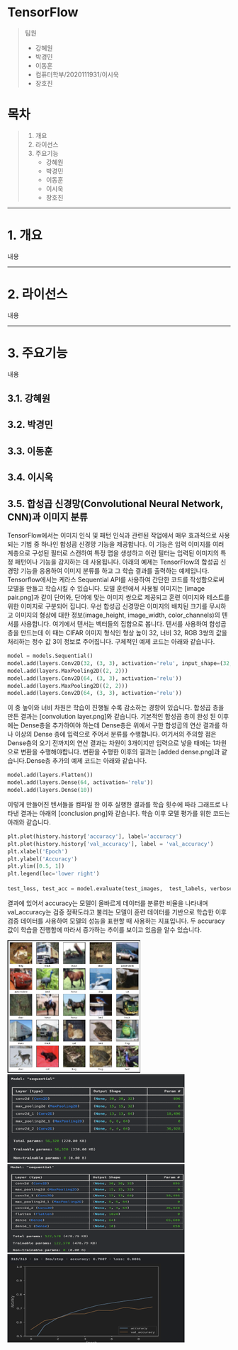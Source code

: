 TensorFlow
======================

> 팀원
>  - 강혜원
>  - 박경민
>  - 이동훈
>  - 컴퓨터학부/2020111931/이시욱
>  - 장호진
 
목차
======================
> 1. 개요
> 2. 라이선스
> 3. 주요기능
>    - 강혜원
>    - 박경민
>    - 이동훈
>    - 이시욱
>    - 장호진
****

# 1. 개요
내용
****

# 2. 라이선스
내용
****

# 3. 주요기능
내용

## 3.1. 강혜원

## 3.2. 박경민

## 3.3. 이동훈

## 3.4. 이시욱

## 3.5. 합성곱 신경망(Convolutional Neural Network, CNN)과 이미지 분류

 TensorFlow에서는 이미지 인식 및 패턴 인식과 관련된 작업에서 매우 효과적으로 사용되는 기법 중 하나인 합성곱 신경망 기능을 제공합니다.
 이 기능은 입력 이미지를 여러 계층으로 구성된 필터로 스캔하여 특정 맵을 생성하고 이런 필터는 입력된 이미지의 특정 패턴이나 기능을 감지하는 데 사용됩니다.
 아래의 예제는 TensorFlow의 합성곱 신경망 기능을 응용하여 이미지 분류를 하고 그 학습 결과를 출력하는 예제입니다.
 Tensorflow에서는 케라스 Sequential API를 사용하여 간단한 코드를 작성함으로써 모델을 만들고 학습시킬 수 있습니다.
모델 훈련에서 사용될 이미지는 [image pair.png]과 같이 단어와, 단어에 맞는 이미지 쌍으로 제공되고 훈련 이미지와 테스트를 위한 이미지로 구분되어 집니다.
우선 합성곱 신경망은 이미지의 배치된 크기를 무시하고 이미지의 형상에 대한
정보(image_height, image_width, color_channels)의 텐서를 사용합니다.
여기에서 텐서는 벡터들의 집합으로 봅니다.
텐서를 사용하여 합성곱 층을 만드는데 이 때는 CIFAR 이미지 형식인 형상 높이 32, 너비 32, RGB 3쌍의 값을 처리하는 정수 값 3이 정보로 주어집니다.
구체적인 예제 코드는 아래와 같습니다.
```Python
model = models.Sequential()
model.add(layers.Conv2D(32, (3, 3), activation='relu', input_shape=(32, 32, 3)))
model.add(layers.MaxPooling2D((2, 2)))
model.add(layers.Conv2D(64, (3, 3), activation='relu'))
model.add(layers.MaxPooling2D((2, 2)))
model.add(layers.Conv2D(64, (3, 3), activation='relu'))
```

이 중 높이와 너비 차원은 학습이 진행될 수록 감소하는 경향이 있습니다. 
합성곱 층을 만든 결과는 [convolution layer.png]와 같습니다.
기본적인 합성곱 층이 완성 된 이후에는 Dense층을 추가하여야 하는데 Dense층은 위에서 구한 합성곱의 연산 결과를 하나 이상의 Dense 층에 입력으로 주어서 분류를 수행합니다.
여기서의 주의할 점은 Dense층의 오기 전까지의 연산 결과는 차원이 3개이지만 입력으로 넣을 때에는 1차원으로 변환을 수행해야합니다. 변환을 수행한 이후의 결과는 [added dense.png]과 같습니다.Dense층 추가의 예제 코드는 아래와 같습니다.
```Python
model.add(layers.Flatten())
model.add(layers.Dense(64, activation='relu'))
model.add(layers.Dense(10))
```
이렇게 만들어진 텐서들을 컴파일 한 이후 실행한 결과를 학습 횟수에 따라 그래프로 나타낸 결과는 아래의 [conclusion.png]와 같습니다.
학습 이후 모델 평가를 위한 코드는 아래와 같습니다.
```Python
plt.plot(history.history['accuracy'], label='accuracy')
plt.plot(history.history['val_accuracy'], label = 'val_accuracy')
plt.xlabel('Epoch')
plt.ylabel('Accuracy')
plt.ylim([0.5, 1])
plt.legend(loc='lower right')

test_loss, test_acc = model.evaluate(test_images,  test_labels, verbose=2)
```
결과에 있어서 accuracy는 모델이 올바르게 데이터를 분류한 비율을 나타내며 val_accuracy는 검증 정확도라고 불리는 모델이 훈련 데이터를 기반으로 학습한 이후 검증 데이터를 사용하여 모델의 성능을 표현할 때 사용하는 지표입니다.
두 accuracy 값이 학습을 진행함에 따라서 증가하는 추이를 보이고 있음을 알수 있습니다.

<img src="image/JHJ/image pair.png" width="300" height="300">
<img src="image/JHJ/convolution layer.png" width="400" height="200"><img src="image/JHJ/added dense.png" width="400" height="200"><img src="image/JHJ/conclusion.png" width="400" height="200">

